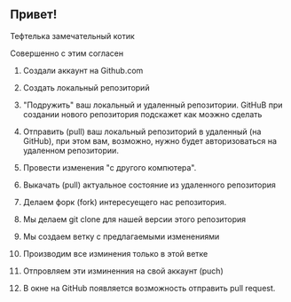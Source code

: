 ## Привет!

Тефтелька замечательный котик

Совершенно с этим согласен

1. Создали аккаунт на Github.com
2. Создать локальный репозиторий
3. "Подружить" ваш локальный и удаленный репозитории. GitHuB при создании нового репозитория подскажет как моэжно сделать
4. Отправить (pull) ваш локальный репозиторий в удаленный (на GitHub), при этом вам, возможно, нужно будет авторизоваться на удаленном репозитории.
5. Провести изменения "c другого компютера".
6. Выкачать (pull) актуальное состояние из удаленного репозитория 

1. Делаем форк (fork) интересуещего нас репозитория.
2. Мы делаем git clone для нашей версии этого репозитория 
3. Мы создаем ветку с предлагаемыми изменениями
4. Производим все изминения только в этой ветке 
5. Отпровляем эти изминенния на свой аккаунт (puch)
6. В окне на GitHub появляется возможность отправить pull request.
